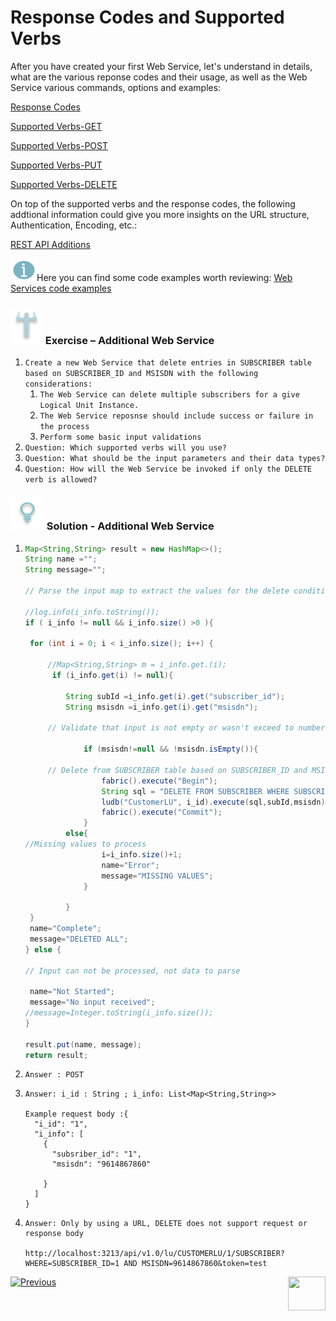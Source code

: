# Response Codes and Supported Verbs

After you have created your first  Web Service, let's understand in details, what  are the various reponse codes and their usage, as well as the Web Service various commands, options and examples:

[Response Codes](/articles/15_web_services/11_response_codes.md)

[Supported Verbs-GET](/articles/15_web_services/12_Supported_Verbs_Get.md)

[Supported Verbs-POST](/articles/15_web_services/13_Supported_Verbs_Post.md)

[Supported Verbs-PUT](/articles/15_web_services/14_Supported_Verbs_Put.md)

[Supported Verbs-DELETE](/articles/15_web_services/15_Supported_Verbs_Delete.md)

On top of the supported verbs and the response codes, the following addtional information could give you more insights on the URL structure, Authentication, Encoding, etc.:

[REST API Additions](/articles/15_web_services/16_rest_api_additions.md)

![](/academy/Training_Level_1/03_fabric_basic_LU/images/information.png)Here you can find some  code examples worth reviewing: [Web Services code examples](https://github.com/k2view-academy/K2View-Academy/blob/KB_DROP1_15_Web_Services_Merav/articles/15_web_services/06_web_services_code_examples.md)

### ![](/academy/Training_Level_1/03_fabric_basic_LU/images/Exercise.png) Exercise – Additional Web Service

1. `Create a new Web Service that delete entries in SUBSCRIBER table based on SUBSCRIBER_ID and MSISDN with the following considerations:`
   1. `The Web Service can delete multiple subscribers for a give Logical Unit Instance.`
   2. `The Web Service reposnse should include success or failure in the process`
   3. `Perform some basic input validations`
2. `Question: Which supported verbs will you use?`
3. `Question: What should be the input parameters and their data types?`
4. `Question: How will the Web Service be invoked if only the DELETE verb is allowed?`

### ![](/academy/Training_Level_1/03_fabric_basic_LU/images/Solution.png) Solution - Additional Web Service

1. ```java
   Map<String,String> result = new HashMap<>();
   String name ="";
   String message="";
   
   // Parse the input map to extract the values for the delete condition 
   
   //log.info(i_info.toString());
   if ( i_info != null && i_info.size() >0 ){
   	
   	for (int i = 0; i < i_info.size(); i++) {
   		
   		//Map<String,String> m = i_info.get.(i);
   		 if (i_info.get(i) != null){
   			 
   			String subId =i_info.get(i).get("subscriber_id");
   			String msisdn =i_info.get(i).get("msisdn");
   			
   		// Validate that input is not empty or wasn't exceed to number of object array
   			
   			    if (msisdn!=null && !msisdn.isEmpty()){
   						
   		// Delete from SUBSCRIBER table based on SUBSCRIBER_ID and MSISDN	
   					fabric().execute("Begin");
   					String sql = "DELETE FROM SUBSCRIBER WHERE SUBSCRIBER_ID=? AND MSISDN=? ";
   					ludb("CustomerLU", i_id).execute(sql,subId,msisdn);
   					fabric().execute("Commit");
   				}
   			else{
   //Missing values to process 
   					i=i_info.size()+1;
   				    name="Error";
   				    message="MISSING VALUES"; 	
   				}
   			
   			}
   	}
   	name="Complete";
   	message="DELETED ALL";
   } else {
   
   // Input can not be processed, not data to parse
   	
    name="Not Started";
    message="No input received";
   //message=Integer.toString(i_info.size());
   }
   
   result.put(name, message);
   return result;
   ```

   

2. `Answer : POST`

3. ```
   Answer: i_id : String ; i_info: List<Map<String,String>>
   
   Example request body :{
     "i_id": "1",
     "i_info": [
       {
         "subsriber_id": "1",
         "msisdn": "9614867860"
       
       }
     ]
   }
   ```

   

4. ```http
   Answer: Only by using a URL, DELETE does not support request or response body
   
   http://localhost:3213/api/v1.0/lu/CUSTOMERLU/1/SUBSCRIBER?WHERE=SUBSCRIBER_ID=1 AND MSISDN=9614867860&token=test 
   ```

   

 [![Previous](/articles/images/Previous.png)](/academy/Training_Level_1/06_web_services/03_Invoking_a_web_service.md)[<img align="right" width="60" height="54" src="/articles/images/Next.png">](/academy/Training_Level_1/06_web_services/05_quiz.md)

